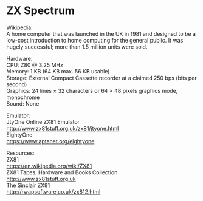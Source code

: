 # ZX Spectrum
Wikipedia:<br />
A home computer that was launched in the UK in 1981 and designed to be a low-cost introduction to home computing for the general public. It was hugely successful; more than 1.5 million units were sold.

Hardware:<br />
CPU: Z80 @ 3.25 MHz<br />
Memory: 1 KB (64 KB max. 56 KB usable)<br />
Storage: External Compact Cassette recorder at a claimed 250 bps (bits per second)<br />
Graphics: 24 lines × 32 characters or 64 × 48 pixels graphics mode, monochrome<br />
Sound: None

Emulator:<br />
JtyOne Online ZX81 Emulator<br />
http://www.zx81stuff.org.uk/zx81/jtyone.html<br />
EightyOne<br />
https://www.aptanet.org/eightyone

Resources:<br />
ZX81<br />
https://en.wikipedia.org/wiki/ZX81<br />
ZX81 Tapes, Hardware and Books Collection<br />
http://www.zx81stuff.org.uk<br />
The Sinclair ZX81<br />
http://rwapsoftware.co.uk/zx812.html
